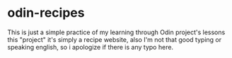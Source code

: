 # odin-recipes
This is just a simple practice of my learning through Odin project's lessons
this "project" it's simply a recipe website, also I'm not that good typing or
speaking english, so i apologize if there is any typo here.